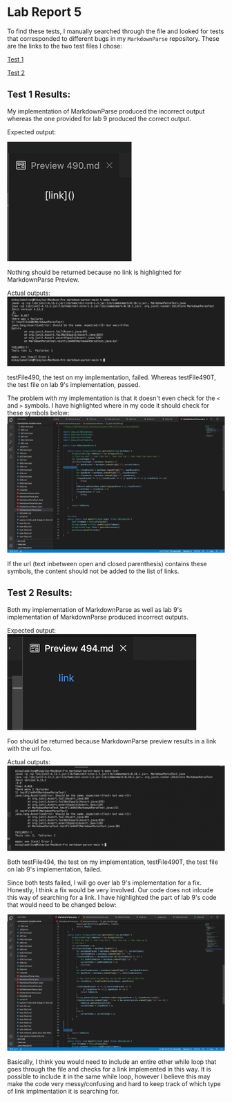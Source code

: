 # Lab Report 5

To find these tests, I manually searched through the file
and looked for tests that corresponded to different bugs in my `MarkdownParse` repository. 
These are the links to the two test files I chose:

[Test 1](https://github.com/nidhidhamnani/markdown-parser/blob/main/test-files/490.html.test)

[Test 2](https://github.com/nidhidhamnani/markdown-parser/blob/main/test-files/494.html.test)


## **Test 1 Results:**

My implementation of MarkdownParse produced the incorrect output whereas the one provided for lab 9 produced the correct output. 

Expected output:

![Expected output](Test1-expected.png)

Nothing should be returned because no link is highlighted for MarkdownParse Preview.

Actual outputs:
![Actual outputs](Test1-actual.png)

testFile490, the test on my implementation, failed. Whereas testFile490T, the test file on lab 9's implementation, passed. 

The problem with my implementation is that it doesn't even check for the `<` and `>` symbols. I have highlighted where in my code it should check for these symbols below:
![Test-1 fix](Test1-fix.png)

If the url (text inbetween open and closed parenthesis) contains these symbols, the content should not be added to the list of links. 

## **Test 2 Results:**

Both my implementation of MarkdownParse as well as lab 9's implementation of MarkdownParse produced incorrect outputs.

Expected output:
![Expected output](Test2-expected.png)

Foo should be returned because MarkdownParse preview results in a link with the url foo. 

Actual outputs:
![Actual outputs](Test2-actual.png)

Both testFile494, the test on my implementation, testFile490T, the test file on lab 9's implementation, failed.

Since both tests failed, I will go over lab 9's implementation for a fix. Honestly, I think a fix would be very involved. Our code does not inlcude this way of searching for a link. I have highlighted the part of lab 9's code that would need to be changed below:

![Test2-fix](Test2-fix.png)

Basically, I think you would need to include an entire other while loop that goes through the file and checks for a link implemented in this way. It is possible to include it in the same while loop, however I believe this may make the code very messy/confusing and hard to keep track of which type of link implmentation it is searching for. 